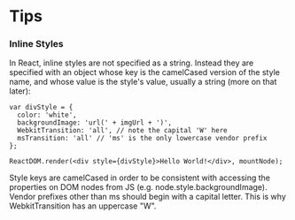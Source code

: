 # Tips

### Inline Styles

In React, inline styles are not specified as a string. Instead they are specified with an object whose key is the camelCased version of the style name, and whose value is the style's value, usually a string (more on that later):

```
var divStyle = {
  color: 'white',
  backgroundImage: 'url(' + imgUrl + ')',
  WebkitTransition: 'all', // note the capital 'W' here
  msTransition: 'all' // 'ms' is the only lowercase vendor prefix
};

ReactDOM.render(<div style={divStyle}>Hello World!</div>, mountNode);
```

Style keys are camelCased in order to be consistent with accessing the properties on DOM nodes from JS (e.g. node.style.backgroundImage). Vendor prefixes other than ms should begin with a capital letter. This is why WebkitTransition has an uppercase "W".